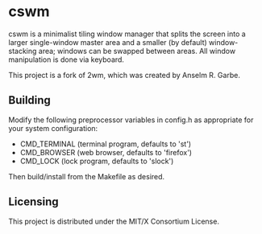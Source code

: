 # cswm

cswm is a minimalist tiling window manager that splits the screen into
a larger single-window master area and a smaller (by default)
window-stacking area; windows can be swapped between areas.  All window
manipulation is done via keyboard.

This project is a fork of 2wm, which was created by Anselm R. Garbe.

## Building

Modify the following preprocessor variables in config.h as appropriate
for your system configuration:
- CMD_TERMINAL (terminal program, defaults to 'st')
- CMD_BROWSER (web browser, defaults to 'firefox')
- CMD_LOCK (lock program, defaults to 'slock')

Then build/install from the Makefile as desired.

## Licensing

This project is distributed under the MIT/X Consortium License.
